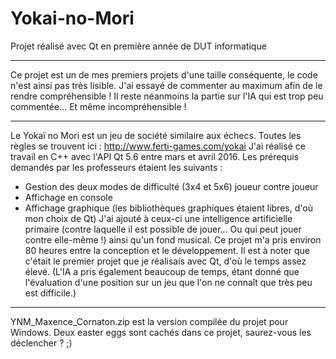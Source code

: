 # Yokai-no-Mori
Projet réalisé avec Qt en première année de DUT informatique

--------------------------

Ce projet est un de mes premiers projets d'une taille conséquente, le code n'est ainsi pas très lisible. J'ai essayé de commenter au maximum afin de le rendre compréhensible ! Il reste néanmoins la partie sur l'IA qui est trop peu commentée... Et même incompréhensible !

--------------------------

Le Yokaï no Mori est un jeu de société similaire aux échecs. Toutes les règles se trouvent ici : http://www.ferti-games.com/yokai
J'ai réalisé ce travail en C++ avec l'API Qt 5.6 entre mars et avril 2016.
Les prérequis demandés par les professeurs étaient les suivants :
- Gestion des deux modes de difficulté (3x4 et 5x6) joueur contre joueur
- Affichage en console
- Affichage graphique (les bibliothèques graphiques étaient libres, d'où mon choix de Qt)
J'ai ajouté à ceux-ci une intelligence artificielle primaire (contre laquelle il est possible de jouer... Ou qui peut jouer contre elle-même !) ainsi qu'un fond musical.
Ce projet m'a pris environ 80 heures entre la conception et le développement. Il est à noter que c'était le premier projet que je réalisais avec Qt, d'où le temps assez élevé. (L'IA a pris également beaucoup de temps, étant donné que l'évaluation d'une position sur un jeu que l'on ne connaît que très peu est difficile.)

--------------------------

YNM_Maxence_Cornaton.zip est la version compilée du projet pour Windows. Deux easter eggs sont cachés dans ce projet, saurez-vous les déclencher ? ;)
